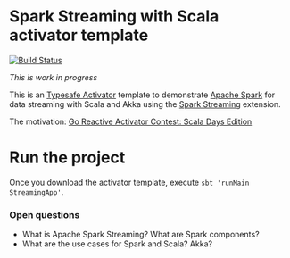 Spark Streaming with Scala activator template
=============================================

[![Build Status](https://travis-ci.org/jaceklaskowski/spark-activator.svg?branch=master)](https://travis-ci.org/jaceklaskowski/spark-activator)

*This is work in progress*

This is an [Typesafe Activator](http://typesafe.com/platform/getstarted) template to demonstrate [Apache Spark](http://spark.apache.org) for data streaming with Scala and Akka using the [Spark Streaming](http://spark.apache.org/docs/latest/streaming-programming-guide.html) extension.

The motivation: [Go Reactive Activator Contest: Scala Days Edition](http://typesafe.com/blog/go-reactive-activator-contest-scala-days-edition)

# Run the project

Once you download the activator template, execute `sbt 'runMain StreamingApp'`.

### Open questions
* What is Apache Spark Streaming? What are Spark components?
* What are the use cases for Spark and Scala? Akka?